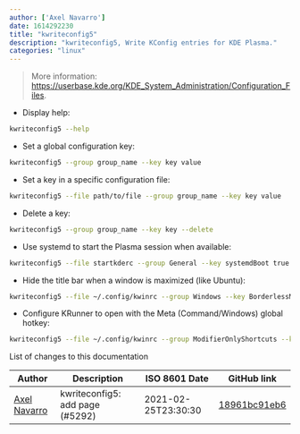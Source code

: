 ```yaml
---
author: ['Axel Navarro']
date: 1614292230
title: "kwriteconfig5"
description: "kwriteconfig5, Write KConfig entries for KDE Plasma."
categories: "linux"
---
```

> More information: <https://userbase.kde.org/KDE_System_Administration/Configuration_Files>.

- Display help:

```bash
kwriteconfig5 --help
```

- Set a global configuration key:

```bash
kwriteconfig5 --group group_name --key key value
```

- Set a key in a specific configuration file:

```bash
kwriteconfig5 --file path/to/file --group group_name --key key value
```

- Delete a key:

```bash
kwriteconfig5 --group group_name --key key --delete
```

- Use systemd to start the Plasma session when available:

```bash
kwriteconfig5 --file startkderc --group General --key systemdBoot true
```

- Hide the title bar when a window is maximized (like Ubuntu):

```bash
kwriteconfig5 --file ~/.config/kwinrc --group Windows --key BorderlessMaximizedWindows true
```

- Configure KRunner to open with the Meta (Command/Windows) global hotkey:

```bash
kwriteconfig5 --file ~/.config/kwinrc --group ModifierOnlyShortcuts --key Meta "org.kde.kglobalaccel,/component/krunner_desktop,org.kde.kglobalaccel.Component,invokeShortcut,_launch"
```
List of changes to this documentation


Author | Description | ISO 8601 Date | GitHub link
------|-----|-----|-----
[Axel Navarro](mailto:navarroaxel@gmail.com) | kwriteconfig5: add page (#5292) | 2021-02-25T23:30:30 | [18961bc91eb6](https://github.com/tldr-pages/tldr/commit/18961bc91eb6c6dc9519d20de1af32d59471b734)

